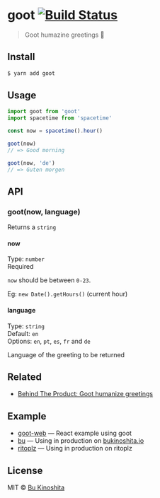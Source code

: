
# goot [![Build Status](https://travis-ci.org/bukinoshita/goot.svg?branch=master)](https://travis-ci.org/bukinoshita/goot)

> Goot humazine greetings :wave:


## Install

```bash
$ yarn add goot
```


## Usage

```js
import goot from 'goot'
import spacetime from 'spacetime'

const now = spacetime().hour()

goot(now)
// => Good morning

goot(now, 'de')
// => Guten morgen
```


## API

### goot(now, language)

Returns a `string`

#### now

Type: `number`<br/>
Required

`now` should be between `0-23`.

Eg: `new Date().getHours()` (current hour)

#### language

Type: `string`<br/>
Default: `en`<br/>
Options: `en`, `pt`, `es`, `fr` and `de`

Language of the greeting to be returned


## Related

- [Behind The Product: Goot humanize greetings](https://bukinoshita.io/blog/behind-the-product-goot-humanize-greetings)


## Example
- [goot-web](https://github.com/bukinoshita/goot-web) — React example using goot
- [bu](https://github.com/bukinoshita/bu/blob/master/pages/blog/behind-the-product-goot-humanize-greetings.js#L18-L23) — Using in production on [bukinoshita.io](https://bukinoshita.io)
- [ritoplz](https://github.com/ritoplz/ritoplz/blob/master/pages/signup.js#L25-L29) — Using in production on ritoplz


## License

MIT © [Bu Kinoshita](https://bukinoshita.io)
